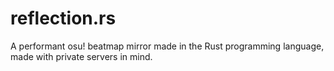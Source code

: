 # reflection.rs
A performant osu! beatmap mirror made in the Rust programming language, made with private servers in mind.
